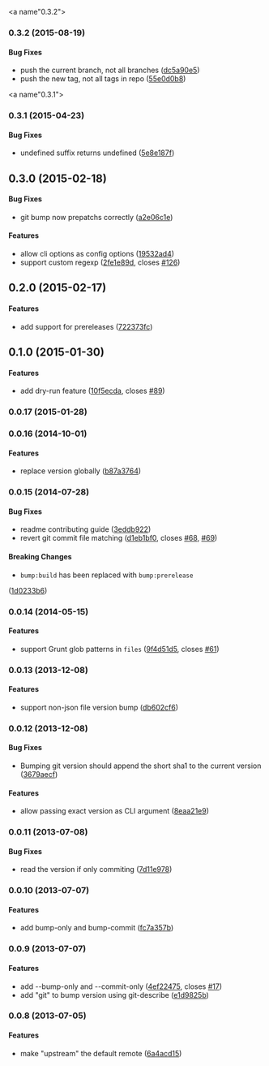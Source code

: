 <a name"0.3.2"></a>
### 0.3.2 (2015-08-19)


#### Bug Fixes

* push the current branch, not all branches ([dc5a90e5](https://github.com/vojtajina/grunt-bump/commit/dc5a90e5))
* push the new tag, not all tags in repo ([55e0d0b8](https://github.com/vojtajina/grunt-bump/commit/55e0d0b8))


<a name"0.3.1"></a>
### 0.3.1 (2015-04-23)


#### Bug Fixes

* undefined suffix returns undefined ([5e8e187f](https://github.com/vojtajina/grunt-bump/commit/5e8e187f))


<a name="0.3.0"></a>
## 0.3.0 (2015-02-18)


#### Bug Fixes

* git bump now prepatchs correctly ([a2e06c1e](http://github.com/vojtajina/grunt-bump/commit/a2e06c1e1ea1cede536a86cdee0c38154e6bf8a4))


#### Features

* allow cli options as config options ([19532ad4](http://github.com/vojtajina/grunt-bump/commit/19532ad40176c1d19d3ed0fe5ec81a67c0294f2f))
* support custom regexp ([2fe1e89d](http://github.com/vojtajina/grunt-bump/commit/2fe1e89d78e17e04c07a01139454e6cb5292107a), closes [#126](http://github.com/vojtajina/grunt-bump/issues/126))


<a name="0.2.0"></a>
## 0.2.0 (2015-02-17)


#### Features

* add support for prereleases ([722373fc](http://github.com/vojtajina/grunt-bump/commit/722373fc3b4f80526dd0663a7ab43026417fa30e))


<a name="0.1.0"></a>
## 0.1.0 (2015-01-30)


#### Features

* add dry-run feature ([10f5ecda](http://github.com/vojtajina/grunt-bump/commit/10f5ecdab375f6eb68e4d750be768f5f91208dea), closes [#89](http://github.com/vojtajina/grunt-bump/issues/89))


<a name="0.0.17"></a>
### 0.0.17 (2015-01-28)


<a name="0.0.16"></a>
### 0.0.16 (2014-10-01)


#### Features

* replace version globally ([b87a3764](https://github.com/vojtajina/grunt-bump/commit/b87a3764170cd39a3b638d5f760d0a5342db4c0e))


<a name="0.0.15"></a>
### 0.0.15 (2014-07-28)


#### Bug Fixes

* readme contributing guide ([3eddb922](https://github.com/vojtajina/grunt-bump/commit/3eddb9229d62c9bdcb4e307d3a977533fbddb80a))
* revert git commit file matching ([d1eb1bf0](https://github.com/vojtajina/grunt-bump/commit/d1eb1bf089e43b03c059ac84b21107159813b220), closes [#68](https://github.com/vojtajina/grunt-bump/issues/68), [#69](https://github.com/vojtajina/grunt-bump/issues/69))


#### Breaking Changes

* `bump:build` has been replaced with `bump:prerelease`

 ([1d0233b6](https://github.com/vojtajina/grunt-bump/commit/1d0233b66b569ff8af40d31d129f4144819aa153))


<a name="0.0.14"></a>
### 0.0.14 (2014-05-15)


#### Features

* support Grunt glob patterns in `files` ([9f4d51d5](https://github.com/vojtajina/grunt-bump/commit/9f4d51d5645c37b1140893666bd01bf552f73d5c), closes [#61](https://github.com/vojtajina/grunt-bump/issues/61))


<a name="0.0.13"></a>
### 0.0.13 (2013-12-08)


#### Features

* support non-json file version bump ([db602cf6](https://github.com/vojtajina/grunt-bump/commit/db602cf6cab601eccf5017c9c14a9ef54b692fd1))


<a name="0.0.12"></a>
### 0.0.12 (2013-12-08)


#### Bug Fixes

* Bumping git version should append the short sha1 to the current version ([3679aecf](https://github.com/vojtajina/grunt-bump/commit/3679aecf8c7e0f6550bef662e19584ca1bfff655))


#### Features

* allow passing exact version as CLI argument ([8eaa21e9](https://github.com/vojtajina/grunt-bump/commit/8eaa21e92591d75e7a85426944eec3c41675a3c8))


<a name="0.0.11"></a>
### 0.0.11 (2013-07-08)


#### Bug Fixes

* read the version if only commiting ([7d11e978](https://github.com/vojtajina/grunt-bump/commit/7d11e978dec1892b866768fb595ab91190794826))


<a name="0.0.10"></a>
### 0.0.10 (2013-07-07)


#### Features

* add bump-only and bump-commit ([fc7a357b](https://github.com/vojtajina/grunt-bump/commit/fc7a357b24289f81265f4a151d2ea89c39dae8fc))


<a name="0.0.9"></a>
### 0.0.9 (2013-07-07)


#### Features

* add --bump-only and --commit-only ([4ef22475](https://github.com/vojtajina/grunt-bump/commit/4ef22475313e0cfccff38ef03c49c6e0b2edfdf9), closes [#17](https://github.com/vojtajina/grunt-bump/issues/17))
* add "git" to bump version using git-describe ([e1d9825b](https://github.com/vojtajina/grunt-bump/commit/e1d9825b41f44db1247b9eaf65b8da49c7023e33))


<a name="0.0.8"></a>
### 0.0.8 (2013-07-05)


#### Features

* make "upstream" the default remote ([6a4acd15](https://github.com/vojtajina/grunt-bump/commit/6a4acd159ad7116c1a3ada038e669cab3f164277))
